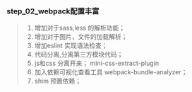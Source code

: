 ### step_02_webpack配置丰富

> 1. 增加对于sass,less 的解析功能；
> 2. 增加对于图片，文件的加载解析；
> 3. 增加eslint 实现语法检查；
> 4. 代码分离,分离第三方模块代码；
> 5. js和css 分离开来； mini-css-extract-plugin
> 6. 加入依赖可视化查看工具 webpack-bundle-analyzer；
> 7. shim 预置依赖；
   
